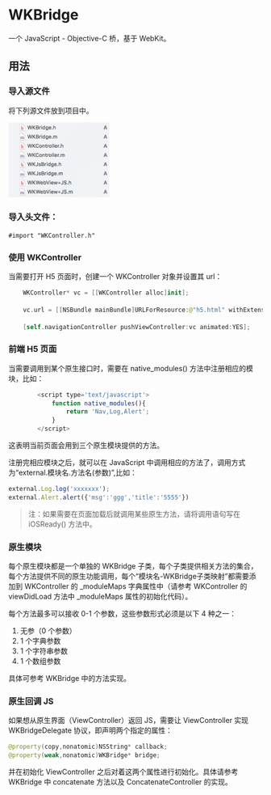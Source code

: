 # WKBridge

一个 JavaScript - Objective-C 桥，基于 WebKit。

## 用法

### 导入源文件
将下列源文件放到项目中。

<img src="1.png" width="200"/>

### 导入头文件：

	#import "WKController.h"

### 使用 WKController

当需要打开 H5 页面时，创建一个 WKController 对象并设置其 url：

```swift
	WKController* vc = [[WKController alloc]init];
    
    vc.url = [[NSBundle mainBundle]URLForResource:@"h5.html" withExtension:nil];
    
    [self.navigationController pushViewController:vc animated:YES];
```

### 前端 H5 页面

当需要调用到某个原生接口时，需要在 native_modules() 方法中注册相应的模块，比如：

```javascript
		<script type='text/javascript'>
            function native_modules(){
                return 'Nav,Log,Alert';
            }
		</script>
```
这表明当前页面会用到三个原生模块提供的方法。

注册完相应模块之后，就可以在 JavaScript 中调用相应的方法了，调用方式为“external.模块名.方法名(参数)”,比如：

```javascript
external.Log.log('xxxxxxx');
external.Alert.alert({'msg':'ggg','title':'5555'})

```
> 注：如果需要在页面加载后就调用某些原生方法，请将调用语句写在 iOSReady() 方法中。
### 原生模块

每个原生模块都是一个单独的 WKBridge 子类，每个子类提供相关方法的集合，每个方法提供不同的原生功能调用，每个“模块名-WKBridge子类映射”都需要添加到 WKController 的 _moduleMaps 字典属性中（请参考 WKController 的 viewDidLoad 方法中 _moduleMaps 属性的初始化代码）。

每个方法最多可以接收 0-1 个参数，这些参数形式必须是以下 4 种之一：

1. 无参（0 个参数） 
2. 1 个字典参数 
3. 1 个字符串参数 
4. 1 个数组参数

具体可参考 WKBridge 中的方法实现。

### 原生回调 JS

如果想从原生界面（ViewController）返回 JS，需要让 ViewController 实现 WKBridgeDelegate 协议，即声明两个指定的属性：

```swift
@property(copy,nonatomic)NSString* callback;
@property(weak,nonatomic)WKBridge* bridge;
```

并在初始化 ViewController 之后对着这两个属性进行初始化。具体请参考 WKBridge 中 concatenate 方法以及 ConcatenateController 的实现。


